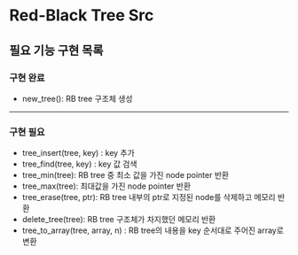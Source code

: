 # Red-Black Tree Src

## 필요 기능 구현 목록

### 구현 완료
-  new_tree(): RB tree 구조체 생성
---
### 구현 필요
-  tree_insert(tree, key) : key 추가
-  tree_find(tree, key) : key 값 검색
-  tree_min(tree): RB tree 중 최소 값을 가진 node pointer 반환
-  tree_max(tree): 최대값을 가진 node pointer 반환
-  tree_erase(tree, ptr): RB tree 내부의 ptr로 지정된 node를 삭제하고 메모리 반환
-  delete_tree(tree): RB tree 구조체가 차지했던 메모리 반환
-  tree_to_array(tree, array, n) : RB tree의 내용을 key 순서대로 주어진 array로 변환